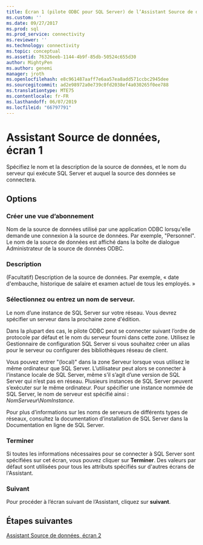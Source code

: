 ```yaml
---
title: Écran 1 (pilote ODBC pour SQL Server) de l’Assistant Source de données | Microsoft Docs
ms.custom: ''
ms.date: 09/27/2017
ms.prod: sql
ms.prod_service: connectivity
ms.reviewer: ''
ms.technology: connectivity
ms.topic: conceptual
ms.assetid: 76326eeb-1144-4b9f-85db-50524c655d30
author: MightyPen
ms.author: genemi
manager: jroth
ms.openlocfilehash: e8c961487aaff7e6aa57ea8add571ccbc2945dee
ms.sourcegitcommit: ad2e98972a0e739c0fd2038ef4a030265f0ee788
ms.translationtype: MTE75
ms.contentlocale: fr-FR
ms.lasthandoff: 06/07/2019
ms.locfileid: "66797791"
---
```

# <a name="data-source-wizard-screen-1"></a>Assistant Source de données, écran 1

Spécifiez le nom et la description de la source de données, et le nom du serveur qui exécute SQL Server et auquel la source des données se connectera. 
    
## <a name="options"></a>Options

### <a name="name"></a>Créer une vue d’abonnement

Nom de la source de données utilisé par une application ODBC lorsqu'elle demande une connexion à la source de données. Par exemple, "Personnel". Le nom de la source de données est affiché dans la boîte de dialogue Administrateur de la source de données ODBC.

### <a name="description"></a>Description

(Facultatif) Description de la source de données. Par exemple, « date d'embauche, historique de salaire et examen actuel de tous les employés. »

### <a name="select-or-enter-a-server-name"></a>Sélectionnez ou entrez un nom de serveur.

Le nom d’une instance de SQL Server sur votre réseau. Vous devrez spécifier un serveur dans la prochaine zone d'édition.

Dans la plupart des cas, le pilote ODBC peut se connecter suivant l’ordre de protocole par défaut et le nom du serveur fourni dans cette zone. Utilisez le Gestionnaire de configuration SQL Server si vous souhaitez créer un alias pour le serveur ou configurer des bibliothèques réseau de client.

Vous pouvez entrer "(local)" dans la zone Serveur lorsque vous utilisez le même ordinateur que SQL Server. L’utilisateur peut alors se connecter à l’instance locale de SQL Server, même s’il s’agit d’une version de SQL Server qui n’est pas en réseau. Plusieurs instances de SQL Server peuvent s’exécuter sur le même ordinateur. Pour spécifier une instance nommée de SQL Server, le nom de serveur est spécifié ainsi : _NomServeur_\\_NomInstance_.

Pour plus d’informations sur les noms de serveurs de différents types de réseaux, consultez la documentation d’installation de SQL Server dans la Documentation en ligne de SQL Server.

### <a name="finish"></a>Terminer

Si toutes les informations nécessaires pour se connecter à SQL Server sont spécifiées sur cet écran, vous pouvez cliquer sur **Terminer**. Des valeurs par défaut sont utilisées pour tous les attributs spécifiés sur d'autres écrans de l'Assistant.

### <a name="next"></a>Suivant

Pour procéder à l’écran suivant de l’Assistant, cliquez sur **suivant**.

## <a name="next-steps"></a>Étapes suivantes

[Assistant Source de données, écran 2](../../../connect/odbc/windows/dsn-wizard-2.md)
